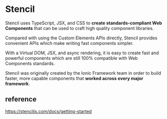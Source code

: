 # Stencil
Stencil uses TypeScript, JSX, and CSS to <strong>create standards-compliant Web Components</strong>
that can be used to craft high quality component libraries.

Compared with using the Custom Elements APIs directly, 
Stencil provides convenient APIs which make writing fast components simpler. 

With a Virtual DOM, JSX, and async rendering, 
it is easy to create fast and powerful components which are still 100% compatible with Web Components standards.


Stencil was originally created by the Ionic Framework team in order to build faster, 
more capable components that <strong>worked across every major framework</strong>.


## reference
https://stenciljs.com/docs/getting-started